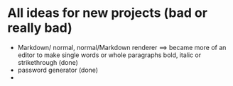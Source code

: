 # All ideas for new projects (bad or really bad)

- Markdown/ normal, normal/Markdown renderer
  ==> became more of an editor to make single words or whole paragraphs bold, italic or strikethrough (done)
- password generator (done)
-
